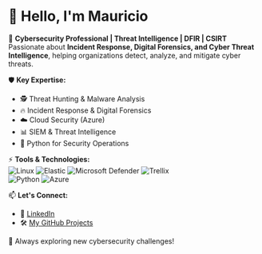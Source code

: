 
# 👋 Hello, I'm Mauricio 

🔹 **Cybersecurity Professional | Threat Intelligence | DFIR | CSIRT**  
Passionate about **Incident Response, Digital Forensics, and Cyber Threat Intelligence**, helping organizations detect, analyze, and mitigate cyber threats.  

🛡️ **Key Expertise:**  
- 🕵️ Threat Hunting & Malware Analysis  
- 🔥 Incident Response & Digital Forensics  
- ☁️ Cloud Security (Azure)  
- 📊 SIEM & Threat Intelligence  
- 🐍 Python for Security Operations  

⚡ **Tools & Technologies:**  
![Linux](https://img.shields.io/badge/Linux-000?style=flat&logo=linux&logoColor=white) 
![Elastic](https://img.shields.io/badge/Elastic_SIEM-005571?style=flat&logo=elastic&logoColor=white) 
![Microsoft Defender](https://img.shields.io/badge/Microsoft_Defender-0078D4?style=flat&logo=microsoft&logoColor=white) 
![Trellix](https://img.shields.io/badge/Trellix-F56600?style=flat)  
![Python](https://img.shields.io/badge/Python-3776AB?style=flat&logo=python&logoColor=white) 
![Azure](https://img.shields.io/badge/Azure-0089D6?style=flat&logo=microsoft-azure&logoColor=white)  

📫 **Let's Connect:**  
- 🔗 [LinkedIn](https://www.linkedin.com/in/maur%C3%ADcio-lemos-a3378b225/)  
- 🛠️ [My GitHub Projects](https://github.com/seu-username?tab=repositories)  

🚀 Always exploring new cybersecurity challenges!  
